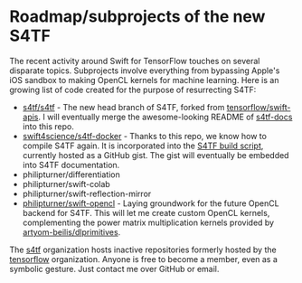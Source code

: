 # Roadmap/subprojects of the new S4TF

The recent activity around Swift for TensorFlow touches on several disparate topics. Subprojects involve everything from bypassing Apple's iOS sandbox to making OpenCL kernels for machine learning. Here is an growing list of code created for the purpose of resurrecting S4TF:

- [s4tf/s4tf](https://github.com/s4tf/s4tf) - The new head branch of S4TF, forked from [tensorflow/swift-apis](https://github.com/tensorflow/swift-apis). I will eventually merge the awesome-looking README of [s4tf-docs](https://github.com/s4tf/s4tf-docs) into this repo.
- [swift4science/s4tf-docker](https://gitlab.com/swift4science/s4tf-docker) - Thanks to this repo, we know how to compile S4TF again. It is incorporated into the [S4TF build script](https://gist.github.com/philipturner/7aa063af04277d463c14168275878511), currently hosted as a GitHub gist. The gist will eventually be embedded into S4TF documentation.
- philipturner/differentiation
- philipturner/swift-colab
- philipturner/swift-reflection-mirror
- [philipturner/swift-opencl](https://github.com/philipturner/swift-opencl) - Laying groundwork for the future OpenCL backend for S4TF. This will let me create custom OpenCL kernels, complementing the power matrix multiplication kernels provided by [artyom-beilis/dlprimitives](https://github.com/artyom-beilis/dlprimitives).

The [s4tf](https://github.com/philipturner/s4tf) organization hosts inactive repositories formerly hosted by the [tensorflow](https://github.com/tensorflow) organization. Anyone is free to become a member, even as a symbolic gesture. Just contact me over GitHub or email.
